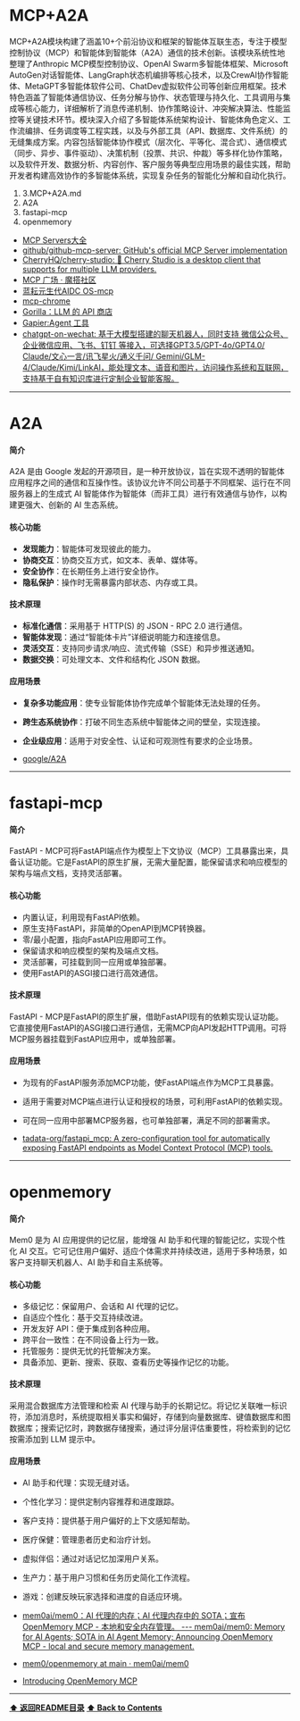 # MCP+A2A

MCP+A2A模块构建了涵盖10+个前沿协议和框架的智能体互联生态，专注于模型控制协议（MCP）和智能体到智能体（A2A）通信的技术创新。该模块系统性地整理了Anthropic MCP模型控制协议、OpenAI Swarm多智能体框架、Microsoft AutoGen对话智能体、LangGraph状态机编排等核心技术，以及CrewAI协作智能体、MetaGPT多智能体软件公司、ChatDev虚拟软件公司等创新应用框架。技术特色涵盖了智能体通信协议、任务分解与协作、状态管理与持久化、工具调用与集成等核心能力，详细解析了消息传递机制、协作策略设计、冲突解决算法、性能监控等关键技术环节。模块深入介绍了多智能体系统架构设计、智能体角色定义、工作流编排、任务调度等工程实践，以及与外部工具（API、数据库、文件系统）的无缝集成方案。内容包括智能体协作模式（层次化、平等化、混合式）、通信模式（同步、异步、事件驱动）、决策机制（投票、共识、仲裁）等多样化协作策略，以及软件开发、数据分析、内容创作、客户服务等典型应用场景的最佳实践，帮助开发者构建高效协作的多智能体系统，实现复杂任务的智能化分解和自动化执行。

1. 3.MCP+A2A.md
2. A2A
3. fastapi-mcp
4. openmemory

- [MCP Servers大全](https://mcp.so/)
- [github/github-mcp-server: GitHub's official MCP Server implementation](https://github.com/github/github-mcp-server?spm=5176.28197581.0.0.38db29a4C8079W)
- [CherryHQ/cherry-studio: 🍒 Cherry Studio is a desktop client that supports for multiple LLM providers.](https://github.com/CherryHQ/cherry-studio)
- [MCP 广场 · 魔搭社区](https://www.modelscope.cn/mcp)
- [蓝耘元生代AIDC OS-mcp](https://mcp.lanyun.net/#/home)
- [mcp-chrome](https://github.com/hangwin/mcp-chrome/)
- [Gorilla：LLM 的 API 商店](https://github.com/ShishirPatil/gorilla)
- [Gapier:Agent 工具](https://gapier.com/)
- [chatgpt-on-wechat: 基于大模型搭建的聊天机器人，同时支持 微信公众号、企业微信应用、飞书、钉钉 等接入，可选择GPT3.5/GPT-4o/GPT4.0/ Claude/文心一言/讯飞星火/通义千问/ Gemini/GLM-4/Claude/Kimi/LinkAI，能处理文本、语音和图片，访问操作系统和互联网，支持基于自有知识库进行定制企业智能客服。](https://github.com/zhayujie/chatgpt-on-wechat)

------------------------------------------------------------

# A2A

#### 简介
A2A 是由 Google 发起的开源项目，是一种开放协议，旨在实现不透明的智能体应用程序之间的通信和互操作性。该协议允许不同公司基于不同框架、运行在不同服务器上的生成式 AI 智能体作为智能体（而非工具）进行有效通信与协作，以构建更强大、创新的 AI 生态系统。

#### 核心功能
- **发现能力**：智能体可发现彼此的能力。
- **协商交互**：协商交互方式，如文本、表单、媒体等。
- **安全协作**：在长期任务上进行安全协作。
- **隐私保护**：操作时无需暴露内部状态、内存或工具。

#### 技术原理
- **标准化通信**：采用基于 HTTP(S) 的 JSON - RPC 2.0 进行通信。
- **智能体发现**：通过“智能体卡片”详细说明能力和连接信息。
- **灵活交互**：支持同步请求/响应、流式传输（SSE）和异步推送通知。
- **数据交换**：可处理文本、文件和结构化 JSON 数据。

#### 应用场景
- **复杂多功能应用**：使专业智能体协作完成单个智能体无法处理的任务。
- **跨生态系统协作**：打破不同生态系统中智能体之间的壁垒，实现连接。
- **企业级应用**：适用于对安全性、认证和可观测性有要求的企业场景。 


- [google/A2A](https://github.com/google/A2A)

------------------------------------------------------------

# fastapi-mcp

#### 简介
FastAPI - MCP可将FastAPI端点作为模型上下文协议（MCP）工具暴露出来，具备认证功能。它是FastAPI的原生扩展，无需大量配置，能保留请求和响应模型的架构与端点文档，支持灵活部署。

#### 核心功能
- 内置认证，利用现有FastAPI依赖。
- 原生支持FastAPI，非简单的OpenAPI到MCP转换器。
- 零/最小配置，指向FastAPI应用即可工作。
- 保留请求和响应模型的架构及端点文档。
- 灵活部署，可挂载到同一应用或单独部署。
- 使用FastAPI的ASGI接口进行高效通信。

#### 技术原理
FastAPI - MCP是FastAPI的原生扩展，借助FastAPI现有的依赖实现认证功能。它直接使用FastAPI的ASGI接口进行通信，无需MCP向API发起HTTP调用。可将MCP服务器挂载到FastAPI应用中，或单独部署。

#### 应用场景
- 为现有的FastAPI服务添加MCP功能，使FastAPI端点作为MCP工具暴露。
- 适用于需要对MCP端点进行认证和授权的场景，可利用FastAPI的依赖实现。
- 可在同一应用中部署MCP服务器，也可单独部署，满足不同的部署需求。 


- [tadata-org/fastapi_mcp: A zero-configuration tool for automatically exposing FastAPI endpoints as Model Context Protocol (MCP) tools.](https://github.com/tadata-org/fastapi_mcp)

------------------------------------------------------------

# openmemory

#### 简介
Mem0 是为 AI 应用提供的记忆层，能增强 AI 助手和代理的智能记忆，实现个性化 AI 交互。它可记住用户偏好、适应个体需求并持续改进，适用于多种场景，如客户支持聊天机器人、AI 助手和自主系统等。

#### 核心功能
- 多级记忆：保留用户、会话和 AI 代理的记忆。
- 自适应个性化：基于交互持续改进。
- 开发友好 API：便于集成到各种应用。
- 跨平台一致性：在不同设备上行为一致。
- 托管服务：提供无忧的托管解决方案。
- 具备添加、更新、搜索、获取、查看历史等操作记忆的功能。

#### 技术原理
采用混合数据库方法管理和检索 AI 代理与助手的长期记忆。将记忆关联唯一标识符，添加消息时，系统提取相关事实和偏好，存储到向量数据库、键值数据库和图数据库；搜索记忆时，跨数据存储搜索，通过评分层评估重要性，将检索到的记忆按需添加到 LLM 提示中。

#### 应用场景
- AI 助手和代理：实现无缝对话。
- 个性化学习：提供定制内容推荐和进度跟踪。
- 客户支持：提供基于用户偏好的上下文感知帮助。
- 医疗保健：管理患者历史和治疗计划。
- 虚拟伴侣：通过对话记忆加深用户关系。
- 生产力：基于用户习惯和任务历史简化工作流程。
- 游戏：创建反映玩家选择和进度的自适应环境。 


- [mem0ai/mem0：AI 代理的内存；AI 代理内存中的 SOTA；宣布 OpenMemory MCP - 本地和安全内存管理。 --- mem0ai/mem0: Memory for AI Agents; SOTA in AI Agent Memory; Announcing OpenMemory MCP - local and secure memory management.](https://github.com/mem0ai/mem0)
- [mem0/openmemory at main · mem0ai/mem0](https://github.com/mem0ai/mem0/tree/main/openmemory)
- [Introducing OpenMemory MCP](https://mem0.ai/openmemory-mcp)

------------------------------------------------------------

**[⬆ 返回README目录](../README.md#目录)**
**[⬆ Back to Contents](../README-EN.md#contents)**